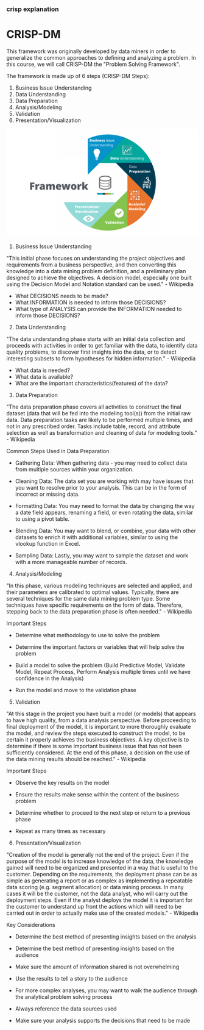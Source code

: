 ### crisp explanation
# CRISP-DM

This framework was originally developed by data miners in order to generalize the common approaches to defining and analyzing a problem. In this course, we will call CRISP-DM the "Problem Solving Framework".

The framework is made up of 6 steps (CRISP-DM Steps):

1. Business Issue Understanding
2. Data Understanding
3. Data Preparation
4. Analysis/Modeling
5. Validation
6. Presentation/Visualization

![CRISP-DM Framework](crisp-dm-framework.jpeg)


1. Business Issue Understanding

"This initial phase focuses on understanding the project objectives and requirements from a business perspective, and then converting this knowledge into a data mining problem definition, and a preliminary plan designed to achieve the objectives. A decision model, especially one built using the Decision Model and Notation standard can be used." - Wikipedia

* What DECISIONS needs to be made?
* What INFORMATION is needed to inform those DECISIONS?
* What type of ANALYSIS can provide the INFORMATION needed to inform those DECISIONS?


2. Data Understanding

"The data understanding phase starts with an initial data collection and proceeds with activities in order to get familiar with the data, to identify data quality problems, to discover first insights into the data, or to detect interesting subsets to form hypotheses for hidden information." - Wikipedia

* What data is needed?
* What data is available?
* What are the important characteristics(features) of the data?


3. Data Preparation

"The data preparation phase covers all activities to construct the final dataset (data that will be fed into the modeling tool(s)) from the initial raw data. Data preparation tasks are likely to be performed multiple times, and not in any prescribed order. Tasks include table, record, and attribute selection as well as transformation and cleaning of data for modeling tools." - Wikipedia

Common Steps Used in Data Preparation

* Gathering Data: When gathering data - you may need to collect data from multiple sources within your organization.

* Cleaning Data: The data set you are working with may have issues that you want to resolve prior to your analysis. This can be in the form of incorrect or missing data.

* Formatting Data: You may need to format the data by changing the way a date field appears, renaming a field, or even rotating the data, similar to using a pivot table.

* Blending Data: You may want to blend, or combine, your data with other datasets to enrich it with additional variables, similar to using the vlookup function in Excel.

* Sampling Data: Lastly, you may want to sample the dataset and work with a more manageable number of records.


4. Analysis/Modeling

"In this phase, various modeling techniques are selected and applied, and their parameters are calibrated to optimal values. Typically, there are several techniques for the same data mining problem type. Some techniques have specific requirements on the form of data. Therefore, stepping back to the data preparation phase is often needed." - Wikipedia

Important Steps
* Determine what methodology to use to solve the problem

* Determine the important factors or variables that will help solve the problem

* Build a model to solve the problem (Build Predictive Model, Validate Model, Repeat Process, Perform Analysis multiple times until we have confidence in the Analysis)

* Run the model and move to the validation phase


5. Validation

"At this stage in the project you have built a model (or models) that appears to have high quality, from a data analysis perspective. Before proceeding to final deployment of the model, it is important to more thoroughly evaluate the model, and review the steps executed to construct the model, to be certain it properly achieves the business objectives. A key objective is to determine if there is some important business issue that has not been sufficiently considered. At the end of this phase, a decision on the use of the data mining results should be reached." - Wikipedia

Important Steps
* Observe the key results on the model

* Ensure the results make sense within the content of the business problem

* Determine whether to proceed to the next step or return to a previous phase

* Repeat as many times as necessary


6. Presentation/Visualization

"Creation of the model is generally not the end of the project. Even if the purpose of the model is to increase knowledge of the data, the knowledge gained will need to be organized and presented in a way that is useful to the customer. Depending on the requirements, the deployment phase can be as simple as generating a report or as complex as implementing a repeatable data scoring (e.g. segment allocation) or data mining process. In many cases it will be the customer, not the data analyst, who will carry out the deployment steps. Even if the analyst deploys the model it is important for the customer to understand up front the actions which will need to be carried out in order to actually make use of the created models." - Wikipedia

Key Considerations
* Determine the best method of presenting insights based on the analysis

* Determine the best method of presenting insights based on the audience

* Make sure the amount of information shared is not overwhelming

* Use the results to tell a story to the audience

* For more complex analyses, you may want to walk the audience through the analytical problem solving process

* Always reference the data sources used

* Make sure your analysis supports the decisions that need to be made


